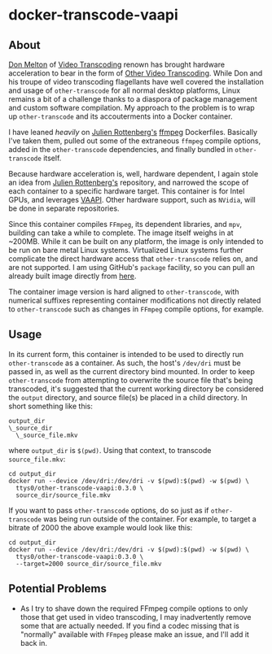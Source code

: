 # docker-transcode-vaapi

## About


[Don Melton](http://donmelton.com/) of [Video Transcoding](https://github.com/donmelton/video_transcoding) renown
has brought hardware acceleration to bear in the form of [Other Video Transcoding](https://github.com/donmelton/other_video_transcoding). While Don and his troupe of video transcoding flagellants have well
covered the installation and usage of `other-transcode` for all normal desktop platforms, Linux remains a bit
of a challenge thanks to a diaspora of package management and custom software compilation. My approach to the
problem is to wrap up `other-transcode` and its accouterments into a Docker container.

I have leaned _heavily_ on [Julien Rottenberg's](https://github.com/jrottenberg) [ffmpeg](https://github.com/jrottenberg/ffmpeg) Dockerfiles. Basically I've taken them, pulled out some of the extraneous `ffmpeg`
compile options, added in the `other-transcode` dependencies, and finally bundled in `other-transcode` itself.


Because hardware acceleration is, well, hardware dependent, I again stole an idea from [Julien Rottenberg's](https://github.com/jrottenberg)
repository, and narrowed the scope of each container to a specific hardware target. This container is for Intel
GPUs, and leverages [VAAPI](https://en.wikipedia.org/wiki/Video_Acceleration_API). Other hardware support, such
as `NVidia`, will be done in separate repositories.

Since this container compiles `FFmpeg`, its dependent libraries, and `mpv`, building can take a while to complete.
The image itself weighs in at ~200MB. While it can be built on any platform, the image is only intended to be run
on bare metal Linux systems. Virtualized Linux systems further complicate the direct hardware access that
`other-transcode` relies on, and are not supported. I am using GitHub's `package` facility, so you can
pull an already built image directly from [here](https://github.com/ttyS0/docker-transcode-vaapi/packages/104690).

The container image version is hard aligned to `other-transcode`, with numerical suffixes representing container
modifications not directly related to `other-transcode` such as changes in `FFmpeg` compile options, for example.


## Usage

In its current form, this container is intended to be used to directly run `other-transcode` as a container.
As such, the host's `/dev/dri` must be passed in, as well as the current directory bind mounted. In order to
keep `other-transcode` from attempting to overwrite the source file that's being transcoded, it's suggested
that the current working directory be considered the `output` directory, and source file(s) be placed in a
child directory. In short something like this:

```
output_dir
\_source_dir
  \_source_file.mkv
```

where `output_dir` is `$(pwd)`. Using that context, to transcode `source_file.mkv`:

```
cd output_dir
docker run --device /dev/dri:/dev/dri -v $(pwd):$(pwd) -w $(pwd) \ 
  ttys0/other-transcode-vaapi:0.3.0 \
  source_dir/source_file.mkv
```

If you want to pass `other-transcode` options, do so just as if `other-transcode` was being run outside of the
container. For example, to target a bitrate of 2000 the above example would look like this:

```
cd output_dir
docker run --device /dev/dri:/dev/dri -v $(pwd):$(pwd) -w $(pwd) \
  ttys0/other-transcode-vaapi:0.3.0 \
  --target=2000 source_dir/source_file.mkv
```

## Potential Problems

* As I try to shave down the required FFmpeg compile options to only those that get used in video transcoding, I  may inadvertently remove some that are actually needed. If you find a codec missing that is "normally" available with `FFmpeg` please make an issue, and I'll add it back in.
